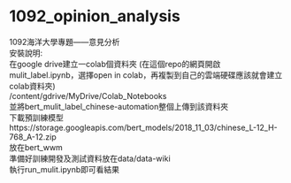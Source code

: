 # 1092_opinion_analysis
1092海洋大學專題——意見分析  
安裝說明:  
在google drive建立一colab個資料夾  (在這個repo的網頁開啟mulit_label.ipynb，選擇open in colab，再複製到自己的雲端硬碟應該就會建立colab資料夾)  
/content/gdrive/MyDrive/Colab_Notebooks  
並將bert_mulit_label_chinese-automation整個上傳到該資料夾  
下載預訓練模型https://storage.googleapis.com/bert_models/2018_11_03/chinese_L-12_H-768_A-12.zip  
放在bert_wwm  
準備好訓練開發及測試資料放在data/data-wiki  
執行run_mulit.ipynb即可看結果  
